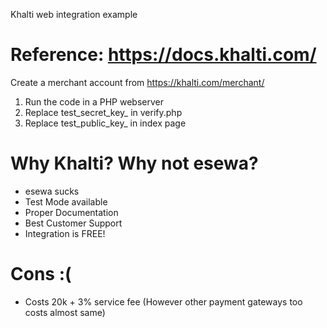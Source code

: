 Khalti web integration example


# Reference: https://docs.khalti.com/

Create a merchant account from https://khalti.com/merchant/

1)    Run the code in a PHP webserver
2)    Replace test_secret_key_ in verify.php
3)    Replace test_public_key_ in index page


# Why Khalti? Why not esewa?
- esewa sucks
- Test Mode available
- Proper Documentation
- Best Customer Support
- Integration is FREE!

# Cons :( 
- Costs 20k + 3% service fee (However other payment gateways too costs almost same) 
